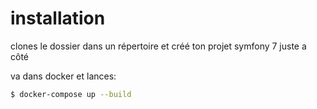 # installation

clones le dossier dans un répertoire et créé ton projet symfony 7 juste a côté

va dans docker et lances:

```bash
$ docker-compose up --build
```